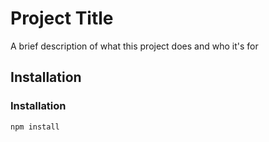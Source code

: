 # Project Title
A brief description of what this project does and who it's for
## Installation
### Installation
```bash
npm install
